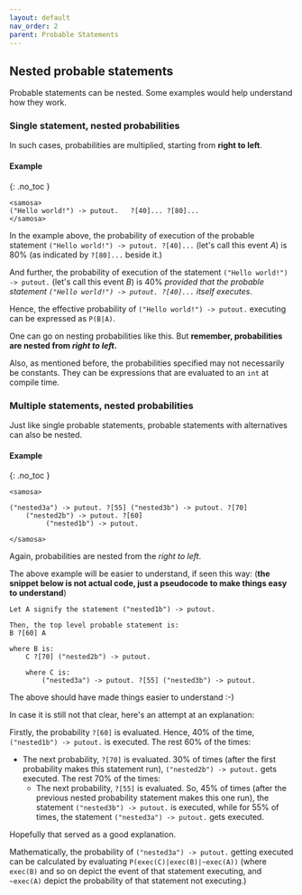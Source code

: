 ```yaml
---
layout: default
nav_order: 2
parent: Probable Statements
---
```


## Nested probable statements

Probable statements can be nested. Some examples would help understand how they work.

### Single statement, nested probabilities

In such cases, probabilities are multiplied, starting from **right to left**.

#### Example
{: .no_toc }

```
<samosa>
("Hello world!") -> putout.   ?[40]... ?[80]...
</samosa>
```

In the example above, the probability of execution of the probable statement `("Hello world!") -> putout. ?[40]...` (let's call this event _A_) is 80% (as indicated by `?[80]...` beside it.)

And further, the probability of execution of the statement `("Hello world!") -> putout.` (let's call this event _B_) is 40% _provided that the probable statement `("Hello world!") -> putout. ?[40]...` itself executes_.

Hence, the effective probability of `("Hello world!") -> putout.` executing can be expressed as `P(B|A)`.

One can go on nesting probabilities like this. But **remember, probabilities are nested from _right to left_.**

Also, as mentioned before, the probabilities specified may not necessarily be constants. They can be expressions that are evaluated to an `int` at compile time.

### Multiple statements, nested probabilities

Just like single probable statements, probable statements with alternatives can also be nested.

#### Example
{: .no_toc }

```
<samosa>

("nested3a") -> putout. ?[55] ("nested3b") -> putout. ?[70]
    ("nested2b") -> putout. ?[60]
         ("nested1b") -> putout.

</samosa>
```

Again, probabilities are nested from the _right to left_.

The above example will be easier to understand, if seen this way:
(**the snippet below is not actual code, just a pseudocode to make things easy to understand**)
```
Let A signify the statement ("nested1b") -> putout.

Then, the top level probable statement is:
B ?[60] A

where B is:
    C ?[70] ("nested2b") -> putout.

    where C is:
        ("nested3a") -> putout. ?[55] ("nested3b") -> putout.  
```

The above should have made things easier to understand :-)

In case it is still not that clear, here's an attempt at an explanation:

Firstly, the probability `?[60]` is evaluated. Hence, 40% of the time, `("nested1b") -> putout.` is executed.
The rest 60% of the times:
* The next probability, `?[70]` is evaluated. 30% of times (after the first probability makes this statement run), `("nested2b") -> putout.` gets executed. The rest 70% of the times:
    * The next probability, `?[55]` is evaluated. So, 45% of times (after the previous nested probability statement makes this one run), the statement `("nested3b") -> putout.` is executed, while for 55% of times, the statement `("nested3a") -> putout.` gets executed.

Hopefully that served as a good explanation.

Mathematically, the probability of `("nested3a") -> putout.` getting executed can be calculated by evaluating `P(exec(C)|exec(B)|~exec(A))` (where `exec(B)` and so on depict the event of that statement executing, and `~exec(A)` depict the probability of that statement not executing.)